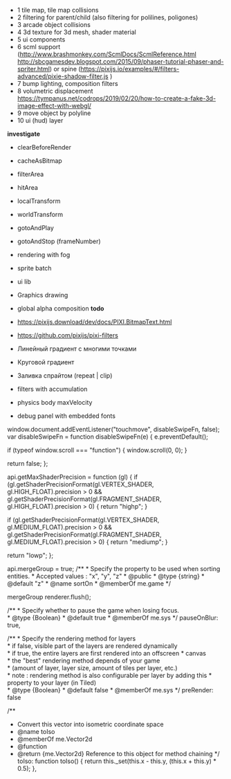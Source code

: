 

- 1 tile map, tile map collisions
- 2 filtering for parent/child (also filtering for polilines, poligones)
- 3 arcade object collisions
- 4 3d texture for 3d mesh, shader material
- 5 ui components
- 6 scml support (http://www.brashmonkey.com/ScmlDocs/ScmlReference.html http://sbcgamesdev.blogspot.com/2015/09/phaser-tutorial-phaser-and-spriter.html) 
    or spine (https://pixijs.io/examples/#/filters-advanced/pixie-shadow-filter.js )
- 7 bump lighting, composition filters
- 8 volumetric displacement https://tympanus.net/codrops/2019/02/20/how-to-create-a-fake-3d-image-effect-with-webgl/
- 9 move object by polyline
- 10 ui (hud) layer

**investigate**

- clearBeforeRender
- cacheAsBitmap
- filterArea
- hitArea
- localTransform
- worldTransform
- gotoAndPlay
- gotoAndStop (frameNumber)
- rendering with fog
- sprite batch
- ui lib
- Graphics drawing
- global alpha composition
**todo**

- https://pixijs.download/dev/docs/PIXI.BitmapText.html
- https://github.com/pixijs/pixi-filters


- Линейный градиент с многими точками
- Круговой градиент
- Заливка спрайтом (repeat | clip)

- filters with accumulation
- physics body maxVelocity
- debug panel with embedded fonts


window.document.addEventListener("touchmove", disableSwipeFn, false);
var disableSwipeFn = function disableSwipeFn(e) {
 e.preventDefault();

 if (typeof window.scroll === "function") {
   window.scroll(0, 0);
 }

 return false;
};


api.getMaxShaderPrecision = function (gl) {
 if (gl.getShaderPrecisionFormat(gl.VERTEX_SHADER, gl.HIGH_FLOAT).precision > 0 && gl.getShaderPrecisionFormat(gl.FRAGMENT_SHADER, gl.HIGH_FLOAT).precision > 0) {
   return "highp";
 }

 if (gl.getShaderPrecisionFormat(gl.VERTEX_SHADER, gl.MEDIUM_FLOAT).precision > 0 && gl.getShaderPrecisionFormat(gl.FRAGMENT_SHADER, gl.MEDIUM_FLOAT).precision > 0) {
   return "mediump";
 }

 return "lowp";
};



api.mergeGroup = true;
       /**
        * Specify the property to be used when sorting entities.
        * Accepted values : "x", "y", "z"
        * @public
        * @type {string}
        * @default "z"
        * @name sortOn
        * @memberOf me.game
        */
        
        
mergeGroup 
renderer.flush();

/**
        * Specify whether to pause the game when losing focus.<br>
        * @type {Boolean}
        * @default true
        * @memberOf me.sys
        */
       pauseOnBlur: true,
       
       
       
       
/**
       * Specify the rendering method for layers <br>
       * if false, visible part of the layers are rendered dynamically<br>
       * if true, the entire layers are first rendered into an offscreen
       * canvas<br>
       * the "best" rendering method depends of your game<br>
       * (amount of layer, layer size, amount of tiles per layer, etc.)<br>
       * note : rendering method is also configurable per layer by adding this
       * property to your layer (in Tiled)<br>
       * @type {Boolean}
       * @default false
       * @memberOf me.sys
       */
preRender: false 




/**
* Convert this vector into isometric coordinate space
* @name toIso
* @memberOf me.Vector2d
* @function
* @return {me.Vector2d} Reference to this object for method chaining
*/
toIso: function toIso() {
 return this._set(this.x - this.y, (this.x + this.y) * 0.5);
},
        
        

